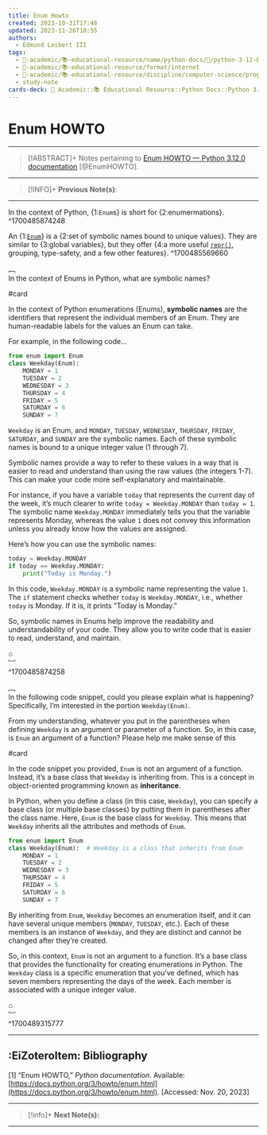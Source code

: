 ```yaml
---
title: Enum Howto
created: 2023-10-31T17:48
updated: 2023-11-26T10:55
authors:
  - Edmund Leibert III
tags:
  - 🔴-academic/📚-educational-resource/name/python-docs/🔖/python-3-12-0-documentation/python-howtos/enum-howto
  - 🔴-academic/📚-educational-resource/format/internet
  - 🔴-academic/📚-educational-resource/discipline/computer-science/programming-language/python
  - study-note
cards-deck: 🔴 Academic::📚 Educational Resource::Python Docs::Python 3.12.0 documentation::Python HOWTOs::Enum HOWTO
---
```


# Enum HOWTO

---

> [!ABSTRACT]+
> Notes pertaining to [Enum HOWTO — Python 3.12.0 documentation](https://docs.python.org/3.12/howto/enum.html) [@EnumHOWTO].

---


> [!INFO]+ 
> **Previous Note(s)**:
> 

---

In the context of Python, {1:`Enum`s} is short for {2:enumermations}.
^1700485874248

An {1:[`Enum`](https://docs.python.org/3.12/library/enum.html#enum.Enum "enum.Enum")} is a {2:set of symbolic names bound to unique values}. They are similar to {3:global variables}, but they offer {4:a more useful [`repr()`](https://docs.python.org/3.12/library/functions.html#repr "repr"), grouping, type-safety, and a few other features}.
^1700485569660

﹇<br>
In the context of Enums in Python, what are symbolic names?

#card 

In the context of Python enumerations (Enums), **symbolic names** are the identifiers that represent the individual members of an Enum. They are human-readable labels for the values an Enum can take.

For example, in the following code… 

```python
from enum import Enum
class Weekday(Enum):
    MONDAY = 1
    TUESDAY = 2
    WEDNESDAY = 3
    THURSDAY = 4
    FRIDAY = 5
    SATURDAY = 6
    SUNDAY = 7
```

`Weekday` is an Enum, and `MONDAY`, `TUESDAY`, `WEDNESDAY`, `THURSDAY`, `FRIDAY`, `SATURDAY`, and `SUNDAY` are the symbolic names. Each of these symbolic names is bound to a unique integer value (1 through 7).

Symbolic names provide a way to refer to these values in a way that is easier to read and understand than using the raw values (the integers 1-7). This can make your code more self-explanatory and maintainable.

For instance, if you have a variable `today` that represents the current day of the week, it’s much clearer to write `today = Weekday.MONDAY` than `today = 1`. The symbolic name `Weekday.MONDAY` immediately tells you that the variable represents Monday, whereas the value `1` does not convey this information unless you already know how the values are assigned.

Here’s how you can use the symbolic names:

```python
today = Weekday.MONDAY
if today == Weekday.MONDAY:
    print("Today is Monday.")
```

In this code, `Weekday.MONDAY` is a symbolic name representing the value `1`. The `if` statement checks whether `today` is `Weekday.MONDAY`, i.e., whether `today` is Monday. If it is, it prints “Today is Monday.”

So, symbolic names in Enums help improve the readability and understandability of your code. They allow you to write code that is easier to read, understand, and maintain.

⌂
<br>﹈<br>^1700485874258

﹇<br>
In the following code snippet, could you please explain what is happening? Specifically, I’m interested in the portion `Weekday(Enum)`.

From my understanding, whatever you put in the parentheses when defining `Weekday` is an argument or parameter of a function. So, in this case, is `Enum` an argument of a function? Please help me make sense of this

#card 

In the code snippet you provided, `Enum` is not an argument of a function. Instead, it’s a base class that `Weekday` is inheriting from. This is a concept in object-oriented programming known as **inheritance**.

In Python, when you define a class (in this case, `Weekday`), you can specify a base class (or multiple base classes) by putting them in parentheses after the class name. Here, `Enum` is the base class for `Weekday`. This means that `Weekday` inherits all the attributes and methods of `Enum`.

```python
from enum import Enum
class Weekday(Enum):  # Weekday is a class that inherits from Enum
    MONDAY = 1
    TUESDAY = 2
    WEDNESDAY = 3
    THURSDAY = 4
    FRIDAY = 5
    SATURDAY = 6
    SUNDAY = 7
```

By inheriting from `Enum`, `Weekday` becomes an enumeration itself, and it can have several unique members (`MONDAY`, `TUESDAY`, etc.). Each of these members is an instance of `Weekday`, and they are distinct and cannot be changed after they’re created.

So, in this context, `Enum` is not an argument to a function. It’s a base class that provides the functionality for creating enumerations in Python. The `Weekday` class is a specific enumeration that you’ve defined, which has seven members representing the days of the week. Each member is associated with a unique integer value.

⌂
<br>﹈<br>^1700489315777

---

## :EiZoteroItem: Bibliography

\[1\]
“Enum HOWTO,” _Python documentation_. Available: [https://docs.python.org/3/howto/enum.html](https://docs.python.org/3/howto/enum.html). [Accessed: Nov. 20, 2023]

---

> [!info]+
> **Next Note(s):**

---
